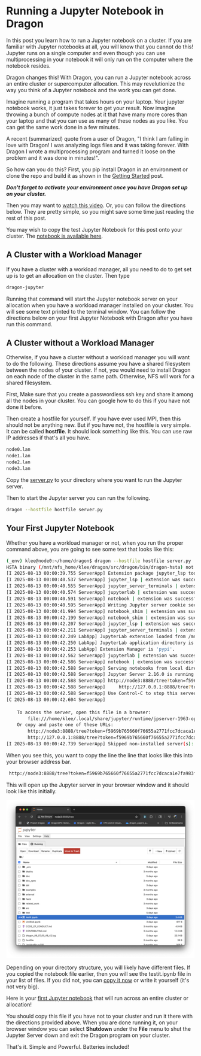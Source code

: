 # Running a Jupyter Notebook in Dragon

In this post you learn how to run a Jupyter notebook on a cluster. If you are
familiar with Jupyter notebooks at all, you will know that you cannot do this!
Jupyter runs on a single computer and even though you can use multiprocessing in
your notebook it will only run on the computer where the notebook resides.

Dragon changes this! With Dragon, you can run a Jupyter notebook across an
entire cluster or supercomputer allocation. This may revelutionize the way you
think of a Jupyter notebook and the work you can get done. 

Imagine running a program that takes hours on your laptop. Your jupyter notebook
works, it just takes forever to get your result. Now imagine throwing a bunch of
compute nodes at it that have many more cores than your laptop and that you can
use as many of these nodes as you like. You can get the same work done in a few
minutes. 

A recent (summarized) quote from a user of Dragon, "I think I am falling in love
with Dragon! I was analyzing logs files and it was taking forever. With Dragon I
wrote a multiprocessing program and turned it loose on the problem and it was
done in minutes!". 

So how can you do this? First, you pip install Dragon in an environment or
clone the repo and build it as shown in the [Getting
Started](../gettingstarted/README.md) post. 

***Don't forget to activate your environment once you have Dragon set up on your
cluster.***

Then you may want to [watch this
video](https://www.youtube.com/watch?v=-8kXjrCtmFA). Or, you can follow the
directions below. They are pretty simple, so you might save some time just
reading the rest of this post.

You may wish to copy the test Jupyter Notebook for this post onto your cluster.
The [notebook is available here](testit.ipynb).


## A Cluster with a Workload Manager

If you have a cluster with a workload manager, all you need to do to get set up
is to get an allocation on the cluster. Then type

```bash
dragon-jupyter
```

Running that command will start the Jupyter notebook server on your allocation
when you have a workload manager installed on your cluster. You will see some
text printed to the terminal window. You can follow the directions below on your
first Jupyter Notebook with Dragon after you have run this command.

## A Cluster without a Workload Manager

Otherwise, if you have a cluster without a workload manager you will want to do
the following. These directions assume you have a shared filesystem between the
nodes of your cluster. If not, you would need to install Dragon on each node of
the cluster in the same path. Otherwise, NFS will work for a shared filesystem.

First, Make sure that you create a passwordless ssh key and share it among all
the nodes in your cluster. You can google how to do this if you have not done it
before.

Then create a hostfile for yourself. If you have ever used MPI, then this should
not be anything new. But if you have not, the hostfile is very simple. It can be
called **hostfile**. It should look something like this. You can use raw IP
addresses if that's all you have. 

```bash
node0.lan
node1.lan
node2.lan
node3.lan
```

Copy the
[server.py](http://github.com/DragonHPC/dragon/blob/main/src/dragon/jupyter/server.py)
to your directory where you want to run the Jupyter server.

Then to start the Jupyter server you can run the following.

```bash
dragon --hostfile hostfile server.py
```

## Your First Jupyter Notebook

Whether you have a workload manager or not, when you run the proper command
above, you are going to see some text that looks like this:


```bash
(_env) klee@node0:~/home/dragon$ dragon --hostfile hostfile server.py
HSTA binary (/mnt/nfs_home/klee/dragon/src/dragon/bin/dragon-hsta) not available, falling back on TCP transport agent
[I 2025-08-13 00:00:39.755 ServerApp] Extension package jupyter_lsp took 0.1504s to import
[I 2025-08-13 00:00:40.537 ServerApp] jupyter_lsp | extension was successfully linked.
[I 2025-08-13 00:00:40.555 ServerApp] jupyter_server_terminals | extension was successfully linked.
[I 2025-08-13 00:00:40.574 ServerApp] jupyterlab | extension was successfully linked.
[I 2025-08-13 00:00:40.591 ServerApp] notebook | extension was successfully linked.
[I 2025-08-13 00:00:40.595 ServerApp] Writing Jupyter server cookie secret to /home/klee/.local/share/jupyter/runtime/jupyter_cookie_secret
[I 2025-08-13 00:00:41.994 ServerApp] notebook_shim | extension was successfully linked.
[I 2025-08-13 00:00:42.199 ServerApp] notebook_shim | extension was successfully loaded.
[I 2025-08-13 00:00:42.207 ServerApp] jupyter_lsp | extension was successfully loaded.
[I 2025-08-13 00:00:42.211 ServerApp] jupyter_server_terminals | extension was successfully loaded.
[I 2025-08-13 00:00:42.249 LabApp] JupyterLab extension loaded from /mnt/nfs_home/klee/dragon/_env/lib/python3.12/site-packages/jupyterlab
[I 2025-08-13 00:00:42.250 LabApp] JupyterLab application directory is /mnt/nfs_home/klee/dragon/_env/share/jupyter/lab
[I 2025-08-13 00:00:42.253 LabApp] Extension Manager is 'pypi'.
[I 2025-08-13 00:00:42.562 ServerApp] jupyterlab | extension was successfully loaded.
[I 2025-08-13 00:00:42.586 ServerApp] notebook | extension was successfully loaded.
[I 2025-08-13 00:00:42.588 ServerApp] Serving notebooks from local directory: /mnt/nfs_home/klee/dragon
[I 2025-08-13 00:00:42.588 ServerApp] Jupyter Server 2.16.0 is running at:
[I 2025-08-13 00:00:42.588 ServerApp] http://node3:8888/tree?token=f5969b765660f76655a2771fcc7dcaca1e7fa983f7a7446b
[I 2025-08-13 00:00:42.588 ServerApp]     http://127.0.0.1:8888/tree?token=f5969b765660f76655a2771fcc7dcaca1e7fa983f7a7446b
[I 2025-08-13 00:00:42.588 ServerApp] Use Control-C to stop this server and shut down all kernels (twice to skip confirmation).
[C 2025-08-13 00:00:42.604 ServerApp]

    To access the server, open this file in a browser:
        file:///home/klee/.local/share/jupyter/runtime/jpserver-1963-open.html
    Or copy and paste one of these URLs:
        http://node3:8888/tree?token=f5969b765660f76655a2771fcc7dcaca1e7fa983f7a7446b
        http://127.0.0.1:8888/tree?token=f5969b765660f76655a2771fcc7dcaca1e7fa983f7a7446b
[I 2025-08-13 00:00:42.739 ServerApp] Skipped non-installed server(s): bash-language-server, dockerfile-language-server-nodejs, javascript-typescript-langserver, jedi-language-server, julia-language-server, pyright, python-language-server, python-lsp-server, r-languageserver, sql-language-server, texlab, typescript-language-server, unified-language-server, vscode-css-languageserver-bin, vscode-html-languageserver-bin, vscode-json-languageserver-bin, yaml-language-server
```

When you see this, you want to copy the line the line that looks like this into
your browser address bar.

```bash
 http://node3:8888/tree?token=f5969b765660f76655a2771fcc7dcaca1e7fa983f7a7446b
 ```

This will open up the Jupyter server in your browser window and it should look
like this initially.

![The Jupyter Server Running in Dragon](images/jupyterserver.png)

Depending on your directory structure, you will likely have different files. If
you copied the notebook file earlier, then you will see the testit.ipynb file
in your list of files. If you did not, you can [copy it now](testit.ipynb) or
write it yourself (it's not very big).

Here is your [first Jupyter notebook](testit.ipynb) that will run across an
entire cluster or allocation! 

You should copy this file if you have not to your cluster and run it there with
the directions provided above. When you are done running it, on your browser
window you can select **Shutdown** under the **File** menu to shut the Jupyter
Server down and exit the Dragon program on your cluster. 

That's it. Simple and Powerful. Batteries included!
